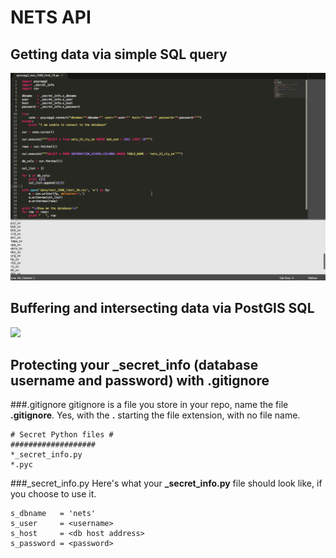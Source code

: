 # NETS API

## Getting data via simple SQL query
![](img/pyscopg2_test_1990_limit_10.gif)

## Buffering and intersecting data via PostGIS SQL
![](img/pyscopg2_test_buffer_intersect_return.gif)

## Protecting your _secret_info (database username and password) with .gitignore

###.gitignore<a name="gitignore"></a>
gitignore is a file you store in your repo, name the file **.gitignore**. Yes, with the **.** starting the file extension, with no file name.

	# Secret Python files #
	###################
	*_secret_info.py
	*.pyc
	

	
###\_secret_info.py 
<a name="secret_info"></a>
Here's what your **\_secret_info.py** file should look like, if you choose to use it. 

	s_dbname   = 'nets'
	s_user     = <username>
	s_host     = <db host address>
	s_password = <password>